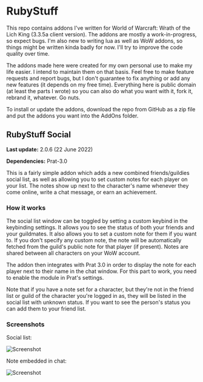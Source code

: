 # RubyStuff
This repo contains addons I've written for World of Warcraft: Wrath of the Lich King (3.3.5a client version). The addons are mostly a work-in-progress, so expect bugs. I'm also new to writing lua as well as WoW addons, so things might be written kinda badly for now. I'll try to improve the code quality over time.

The addons made here were created for my own personal use to make my life easier. I intend to maintain them on that basis. Feel free to make feature requests and report bugs, but I don't guarantee to fix anything or add any new features (it depends on my free time). Everything here is public domain (at least the parts I wrote) so you can also do what you want with it, fork it, rebrand it, whatever. Go nuts.

To install or update the addons, download the repo from GitHub as a zip file and put the addons you want into the AddOns folder.

## RubyStuff Social
**Last update:** 2.0.6 (22 June 2022)

**Dependencies:** Prat-3.0

This is a fairly simple addon which adds a new combined friends/guildies social list, as well as allowing you to set custom notes for each player on your list. The notes show up next to the character's name whenever they come online, write a chat message, or earn an achievement.

### How it works

The social list window can be toggled by setting a custom keybind in the keybinding settings. It allows you to see the status of both your friends and your guildmates. It also allows you to set a custom note for them if you want to. If you don't specify any custom note, the note will be automatically fetched from the guild's public note for that player (if present). Notes are shared between all characters on your WoW account.

The addon then integrates with Prat 3.0 in order to display the note for each player next to their name in the chat window. For this part to work, you need to enable the module in Prat's settings.

Note that if you have a note set for a character, but they're not in the friend list or guild of the character you're logged in as, they will be listed in the social list with unknown status. If you want to see the person's status you can add them to your friend list.

### Screenshots

Social list:

![Screenshot](https://stuff.theleruby.com/media/rubystuffsocial.png)

Note embedded in chat:

![Screenshot](https://stuff.theleruby.com/media/rubystuffsocial2.png)
